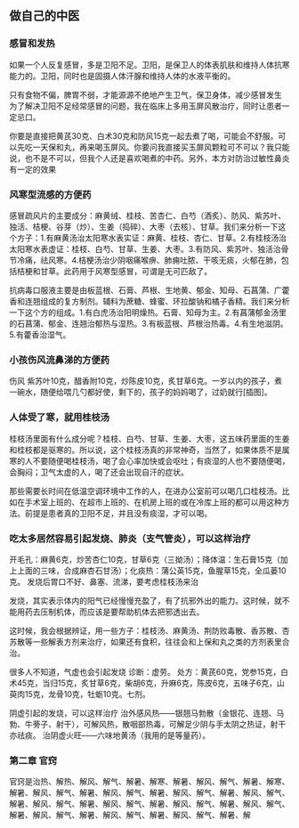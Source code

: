 <!--
 * @Author: zhangyu
 * @Email: zhangdulin@outlook.com
 * @Date: 2021-07-02 15:56:46
 * @LastEditors: zhangyu
 * @LastEditTime: 2021-12-09 14:03:38
 * @Description:
-->

## 做自己的中医

### 感冒和发热
如果一个人反复感冒，多是卫阳不足。卫阳，是保卫人的体表肌肤和维持人体抗寒能力的。卫阳，同时也是固摄人体汗腺和维持人体的水液平衡的。

只有食物不偏，脾胃不弱，才能源源不绝地产生卫气，保卫身体，减少感冒发生
为了解决卫阳不足经常感冒的问题，我在临床上多用玉屏风散治疗，同时让患者一定忌口。

你要是直接把黄芪30克、白术30克和防风15克一起去煮了喝，可能会不舒服。可以先吃一天保和丸，再来喝玉屏风。你要问我直接买玉屏风颗粒可不可以？我只能说，也不是不可以，但我个人还是喜欢喝煮的中药。另外，本方对防治过敏性鼻炎有一定的效果

### 风寒型流感的方便药

感冒疏风片的主要成分：麻黄绒、桂枝、苦杏仁、白芍（酒炙）、防风、紫苏叶、独活、桔梗、谷芽（炒）、生姜（捣碎）、大枣（去核）、甘草。我们来分析一下这个方子：1.有麻黄汤治太阳寒水表实证：麻黄、桂枝、杏仁、甘草。2.有桂枝汤治太阳寒水表虚证：桂枝、白芍、甘草、生姜、大枣。3.有防风、紫苏叶、独活治骨节冷痛，祛风寒。4.桔梗汤治少阴咽痛喉痹、肺痈吐脓、干咳无痰，火郁在肺，包括桔梗和甘草。此药用于风寒型感冒，可谓是无可匹敌了。

抗病毒口服液主要是由板蓝根、石膏、芦根、生地黄、郁金、知母、石菖蒲、广藿香和连翘组成的复方制剂。辅料为蔗糖、蜂蜜、环拉酸钠和橘子香精。我们来分析一下这个方的组成。1.有白虎汤治阳明燥热。石膏、知母为主。2.有菖蒲郁金汤里的石菖蒲、郁金、连翘治郁热与湿热。3.有板蓝根、芦根治热毒。4.有生地滋阴。5.有藿香治湿气。

### 小孩伤风流鼻涕的方便药
伤风 紫苏叶10克，醋香附10克，炒陈皮10克，炙甘草6克。一岁以内的孩子，煮一碗水，随便给喂几勺都好使，剩下的，孩子的妈妈喝了，过奶就行[插图]。

### 人体受了寒，就用桂枝汤
桂枝汤里面有什么成分呢？桂枝、白芍、甘草、生姜、大枣，这五味药里面的生姜和桂枝都是驱寒的。所以说，这个桂枝汤真的非常神奇，当然了，如果体质不是属寒的人不要随便喝桂枝汤，喝了会心率加快或会呕吐；有痰湿的人也不要随便喝，会胸闷；卫气太虚的人，喝了还会出现自汗的症状。

那些需要长时间在低温空调环境中工作的人，在进办公室前可以喝几口桂枝汤。比如在手术室上班的、在超市上班的、在机房上班的或在冷库上班的都可以用这种方法。前提是患者真的卫阳不足，并且没有痰湿，才可以喝。

### 吃太多居然容易引起发烧、肺炎（支气管炎），可以这样治疗
开毛孔：麻黄6克，炒苦杏仁10克，甘草6克（三拗汤）；降体温：生石膏15克（加上上面的三味，合成麻杏石甘汤）；化痰热：蒲公英15克，鱼腥草15克，全瓜蒌10克。
发烧后胃口不好、鼻塞、流涕，要考虑桂枝汤来治

发烧，其实表示体内的阳气已经慢慢充盈了，有了抗邪外出的能力。这时候，就不能用药去压制机体，而应该是要帮助机体去把邪透出去。

这时候，我会根据辨证，用一些方子：桂枝汤、麻黄汤、荆防败毒散、香苏散、杏苏散等一些解表方剂来治疗，如果还有食积，往往会和上保和丸之类的方剂表里合治。

很多人不知道，气虚也会引起发烧
诊断：虚劳。
处方：黄芪60克，党参15克，白术45克，当归15克，炙甘草6克，柴胡6克，升麻6克，陈皮6克，五味子6克，山萸肉15克，龙骨10克，牡蛎10克。七剂。

阴虚引起的发烧，可以这样治疗
治外感风热——银翘马勃散（金银花、连翘、马勃、牛蒡子、射干），可解风热，散咽部热毒，可解足少阴与手太阴之热证，射干亦祛痰。
治阴虚火旺——六味地黄汤（我用的是等量药）。

### 第二章 官窍
官窍是治热、解热、解风、解气、解暑、解寒、解暑、解风、解气、解暑、解寒、解暑、解风、解气、解暑、解风、解气、解暑、解风、解气、解暑、解风、解气、解暑、解风、解气、解暑、解风、解气、解暑、解风、解气、解暑、解风、解气、解暑、解风、解气、解暑、解风、解气、解暑、解风、解气、解暑、解

<Gitalk />


